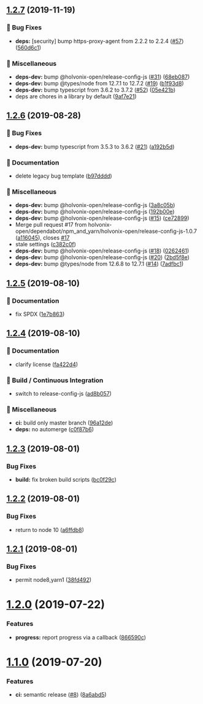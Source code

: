 ## [1.2.7](https://github.com/holvonix-open/paginate-generator/compare/v1.2.6...v1.2.7) (2019-11-19)


### 🐛 Bug Fixes

* **deps:** [security] bump https-proxy-agent from 2.2.2 to 2.2.4 ([#57](https://github.com/holvonix-open/paginate-generator/issues/57)) ([560d6c1](https://github.com/holvonix-open/paginate-generator/commit/560d6c1))


### 🧦 Miscellaneous

* **deps-dev:** bump @holvonix-open/release-config-js ([#31](https://github.com/holvonix-open/paginate-generator/issues/31)) ([68eb087](https://github.com/holvonix-open/paginate-generator/commit/68eb087))
* **deps-dev:** bump @types/node from 12.7.1 to 12.7.2 ([#19](https://github.com/holvonix-open/paginate-generator/issues/19)) ([b1f93d8](https://github.com/holvonix-open/paginate-generator/commit/b1f93d8))
* **deps-dev:** bump typescript from 3.6.2 to 3.7.2 ([#52](https://github.com/holvonix-open/paginate-generator/issues/52)) ([05e421b](https://github.com/holvonix-open/paginate-generator/commit/05e421b))
* deps are chores in a library by default ([9af7e21](https://github.com/holvonix-open/paginate-generator/commit/9af7e21))

## [1.2.6](https://github.com/holvonix-open/paginate-generator/compare/v1.2.5...v1.2.6) (2019-08-28)


### 🐛 Bug Fixes

* **deps-dev:** bump typescript from 3.5.3 to 3.6.2 ([#21](https://github.com/holvonix-open/paginate-generator/issues/21)) ([a192b5d](https://github.com/holvonix-open/paginate-generator/commit/a192b5d))


### 📖 Documentation

* delete legacy bug template ([b97dddd](https://github.com/holvonix-open/paginate-generator/commit/b97dddd))


### 🧦 Miscellaneous

* **deps-dev:** bump @holvonix-open/release-config-js ([3a8c05b](https://github.com/holvonix-open/paginate-generator/commit/3a8c05b))
* **deps-dev:** bump @holvonix-open/release-config-js ([192b00e](https://github.com/holvonix-open/paginate-generator/commit/192b00e))
* **deps-dev:** bump @holvonix-open/release-config-js ([#15](https://github.com/holvonix-open/paginate-generator/issues/15)) ([ce72899](https://github.com/holvonix-open/paginate-generator/commit/ce72899))
* Merge pull request #17 from holvonix-open/dependabot/npm_and_yarn/holvonix-open/release-config-js-1.0.7 ([a116045](https://github.com/holvonix-open/paginate-generator/commit/a116045)), closes [#17](https://github.com/holvonix-open/paginate-generator/issues/17)
* stale settings ([c382c0f](https://github.com/holvonix-open/paginate-generator/commit/c382c0f))
* **deps-dev:** bump @holvonix-open/release-config-js ([#18](https://github.com/holvonix-open/paginate-generator/issues/18)) ([0262461](https://github.com/holvonix-open/paginate-generator/commit/0262461))
* **deps-dev:** bump @holvonix-open/release-config-js ([#20](https://github.com/holvonix-open/paginate-generator/issues/20)) ([2bd5f8e](https://github.com/holvonix-open/paginate-generator/commit/2bd5f8e))
* **deps-dev:** bump @types/node from 12.6.8 to 12.7.1 ([#14](https://github.com/holvonix-open/paginate-generator/issues/14)) ([7adfbc1](https://github.com/holvonix-open/paginate-generator/commit/7adfbc1))

## [1.2.5](https://github.com/holvonix-open/paginate-generator/compare/v1.2.4...v1.2.5) (2019-08-10)


### 📖 Documentation

* fix SPDX ([1e7b863](https://github.com/holvonix-open/paginate-generator/commit/1e7b863))

## [1.2.4](https://github.com/holvonix-open/paginate-generator/compare/v1.2.3...v1.2.4) (2019-08-10)


### 📖 Documentation

* clarify license ([fa422d4](https://github.com/holvonix-open/paginate-generator/commit/fa422d4))


### 🔧 Build / Continuous Integration

* switch to release-config-js ([ad8b057](https://github.com/holvonix-open/paginate-generator/commit/ad8b057))


### 🧦 Miscellaneous

* **ci:** build only master branch ([96a12de](https://github.com/holvonix-open/paginate-generator/commit/96a12de))
* **deps:** no automerge ([c0f87b6](https://github.com/holvonix-open/paginate-generator/commit/c0f87b6))

## [1.2.3](https://github.com/holvonix-open/paginate-generator/compare/v1.2.2...v1.2.3) (2019-08-01)


### Bug Fixes

* **build:** fix broken build scripts ([bc0f29c](https://github.com/holvonix-open/paginate-generator/commit/bc0f29c))

## [1.2.2](https://github.com/holvonix-open/paginate-generator/compare/v1.2.1...v1.2.2) (2019-08-01)


### Bug Fixes

* return to node 10 ([a6ffdb8](https://github.com/holvonix-open/paginate-generator/commit/a6ffdb8))

## [1.2.1](https://github.com/holvonix-open/paginate-generator/compare/v1.2.0...v1.2.1) (2019-08-01)


### Bug Fixes

* permit node8,yarn1 ([38fd492](https://github.com/holvonix-open/paginate-generator/commit/38fd492))

# [1.2.0](https://github.com/holvonix-open/paginate-generator/compare/v1.1.0...v1.2.0) (2019-07-22)


### Features

* **progress:** report progress via a callback ([866590c](https://github.com/holvonix-open/paginate-generator/commit/866590c))

# [1.1.0](https://github.com/holvonix-open/paginate-generator/compare/v1.0.0...v1.1.0) (2019-07-20)


### Features

* **ci:** semantic release ([#8](https://github.com/holvonix-open/paginate-generator/issues/8)) ([8a6abd5](https://github.com/holvonix-open/paginate-generator/commit/8a6abd5))
